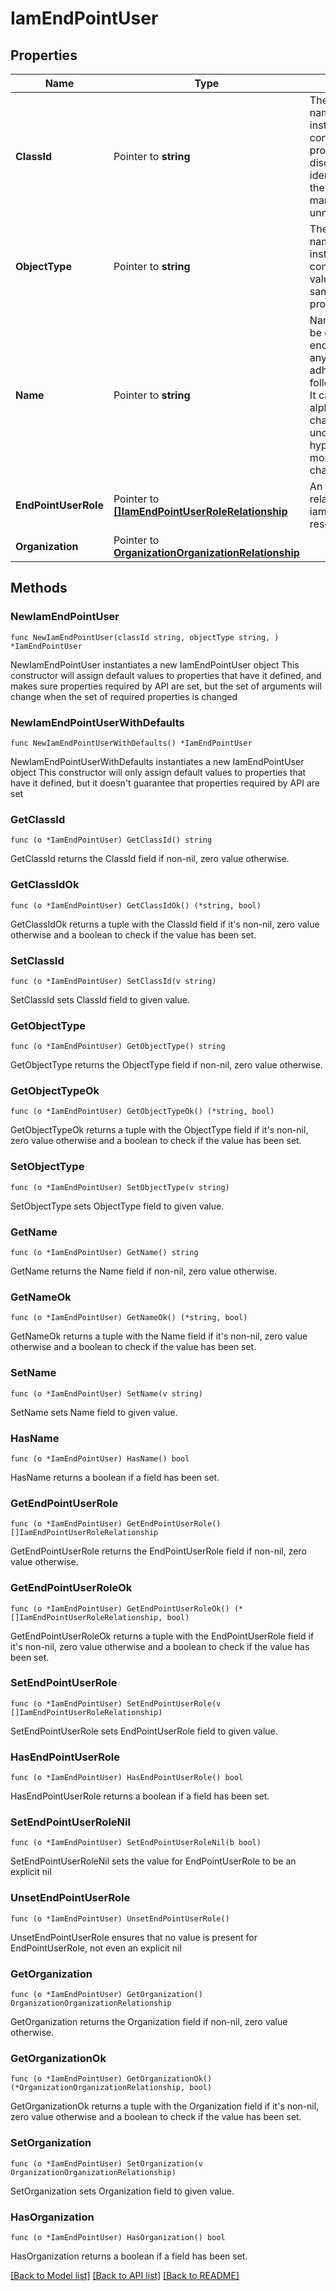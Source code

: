 # IamEndPointUser

## Properties

Name | Type | Description | Notes
------------ | ------------- | ------------- | -------------
**ClassId** | Pointer to **string** | The fully-qualified name of the instantiated, concrete type. This property is used as a discriminator to identify the type of the payload when marshaling and unmarshaling data. | [default to "iam.EndPointUser"]
**ObjectType** | Pointer to **string** | The fully-qualified name of the instantiated, concrete type. The value should be the same as the &#39;ClassId&#39; property. | [default to "iam.EndPointUser"]
**Name** | Pointer to **string** | Name of the user to be created on the endpoint. It can be any string that adheres to the following constraints. It can have alphanumeric characters, dots, underscores and hyphen. It cannot be more than 16 characters. | [optional] 
**EndPointUserRole** | Pointer to [**[]IamEndPointUserRoleRelationship**](IamEndPointUserRoleRelationship.md) | An array of relationships to iamEndPointUserRole resources. | [optional] 
**Organization** | Pointer to [**OrganizationOrganizationRelationship**](OrganizationOrganizationRelationship.md) |  | [optional] 

## Methods

### NewIamEndPointUser

`func NewIamEndPointUser(classId string, objectType string, ) *IamEndPointUser`

NewIamEndPointUser instantiates a new IamEndPointUser object
This constructor will assign default values to properties that have it defined,
and makes sure properties required by API are set, but the set of arguments
will change when the set of required properties is changed

### NewIamEndPointUserWithDefaults

`func NewIamEndPointUserWithDefaults() *IamEndPointUser`

NewIamEndPointUserWithDefaults instantiates a new IamEndPointUser object
This constructor will only assign default values to properties that have it defined,
but it doesn't guarantee that properties required by API are set

### GetClassId

`func (o *IamEndPointUser) GetClassId() string`

GetClassId returns the ClassId field if non-nil, zero value otherwise.

### GetClassIdOk

`func (o *IamEndPointUser) GetClassIdOk() (*string, bool)`

GetClassIdOk returns a tuple with the ClassId field if it's non-nil, zero value otherwise
and a boolean to check if the value has been set.

### SetClassId

`func (o *IamEndPointUser) SetClassId(v string)`

SetClassId sets ClassId field to given value.


### GetObjectType

`func (o *IamEndPointUser) GetObjectType() string`

GetObjectType returns the ObjectType field if non-nil, zero value otherwise.

### GetObjectTypeOk

`func (o *IamEndPointUser) GetObjectTypeOk() (*string, bool)`

GetObjectTypeOk returns a tuple with the ObjectType field if it's non-nil, zero value otherwise
and a boolean to check if the value has been set.

### SetObjectType

`func (o *IamEndPointUser) SetObjectType(v string)`

SetObjectType sets ObjectType field to given value.


### GetName

`func (o *IamEndPointUser) GetName() string`

GetName returns the Name field if non-nil, zero value otherwise.

### GetNameOk

`func (o *IamEndPointUser) GetNameOk() (*string, bool)`

GetNameOk returns a tuple with the Name field if it's non-nil, zero value otherwise
and a boolean to check if the value has been set.

### SetName

`func (o *IamEndPointUser) SetName(v string)`

SetName sets Name field to given value.

### HasName

`func (o *IamEndPointUser) HasName() bool`

HasName returns a boolean if a field has been set.

### GetEndPointUserRole

`func (o *IamEndPointUser) GetEndPointUserRole() []IamEndPointUserRoleRelationship`

GetEndPointUserRole returns the EndPointUserRole field if non-nil, zero value otherwise.

### GetEndPointUserRoleOk

`func (o *IamEndPointUser) GetEndPointUserRoleOk() (*[]IamEndPointUserRoleRelationship, bool)`

GetEndPointUserRoleOk returns a tuple with the EndPointUserRole field if it's non-nil, zero value otherwise
and a boolean to check if the value has been set.

### SetEndPointUserRole

`func (o *IamEndPointUser) SetEndPointUserRole(v []IamEndPointUserRoleRelationship)`

SetEndPointUserRole sets EndPointUserRole field to given value.

### HasEndPointUserRole

`func (o *IamEndPointUser) HasEndPointUserRole() bool`

HasEndPointUserRole returns a boolean if a field has been set.

### SetEndPointUserRoleNil

`func (o *IamEndPointUser) SetEndPointUserRoleNil(b bool)`

 SetEndPointUserRoleNil sets the value for EndPointUserRole to be an explicit nil

### UnsetEndPointUserRole
`func (o *IamEndPointUser) UnsetEndPointUserRole()`

UnsetEndPointUserRole ensures that no value is present for EndPointUserRole, not even an explicit nil
### GetOrganization

`func (o *IamEndPointUser) GetOrganization() OrganizationOrganizationRelationship`

GetOrganization returns the Organization field if non-nil, zero value otherwise.

### GetOrganizationOk

`func (o *IamEndPointUser) GetOrganizationOk() (*OrganizationOrganizationRelationship, bool)`

GetOrganizationOk returns a tuple with the Organization field if it's non-nil, zero value otherwise
and a boolean to check if the value has been set.

### SetOrganization

`func (o *IamEndPointUser) SetOrganization(v OrganizationOrganizationRelationship)`

SetOrganization sets Organization field to given value.

### HasOrganization

`func (o *IamEndPointUser) HasOrganization() bool`

HasOrganization returns a boolean if a field has been set.


[[Back to Model list]](../README.md#documentation-for-models) [[Back to API list]](../README.md#documentation-for-api-endpoints) [[Back to README]](../README.md)


